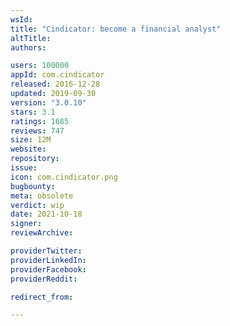 ```yaml
---
wsId: 
title: "Cindicator: become a financial analyst"
altTitle: 
authors:

users: 100000
appId: com.cindicator
released: 2016-12-28
updated: 2019-09-30
version: "3.0.10"
stars: 3.1
ratings: 1685
reviews: 747
size: 12M
website: 
repository: 
issue: 
icon: com.cindicator.png
bugbounty: 
meta: obsolete
verdict: wip
date: 2021-10-18
signer: 
reviewArchive:

providerTwitter: 
providerLinkedIn: 
providerFacebook: 
providerReddit: 

redirect_from:

---
```


